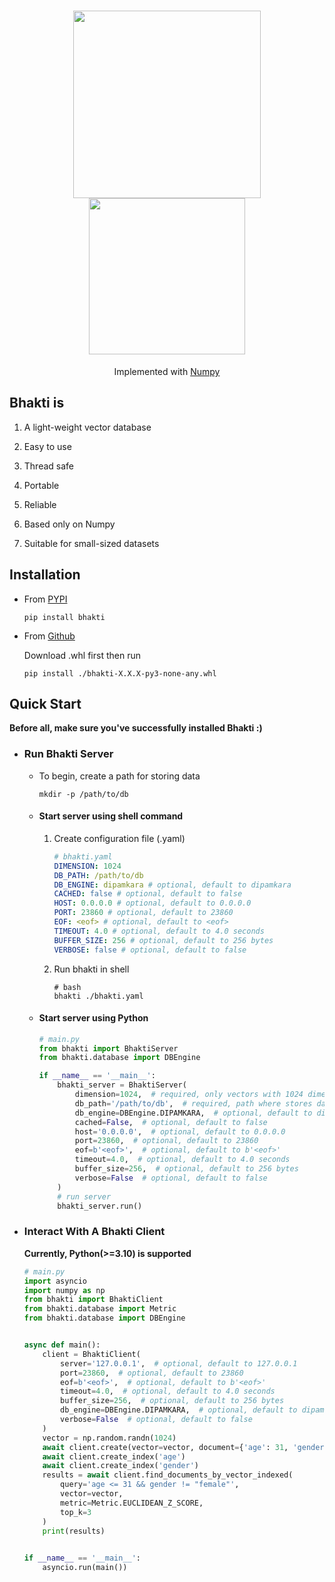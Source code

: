<h1 align="center">
<img src="https://github.com/vortezwohl/Bhakti/releases/download/icon/Bhakti-logo.png" width="300">
<img src="https://github.com/vortezwohl/Bhakti/releases/download/icon/Bhakti.png" width="250">
</h1>

<p align="center">
Implemented with <a href="https://github.com/numpy/numpy">Numpy</a>
</p>



## Bhakti is

  1. A light-weight vector database

  2. Easy to use

  3. Thread safe

  4. Portable

  5. Reliable

  6. Based only on Numpy

  7. Suitable for small-sized datasets

## Installation

- From [PYPI](https://pypi.org/project/bhakti/)

    ```shell
    pip install bhakti
    ```

- From [Github](https://github.com/vortezwohl/bhakti/releases)

    Download .whl first then run

    ```shell
    pip install ./bhakti-X.X.X-py3-none-any.whl
    ```

## Quick Start

**Before all, make sure you've successfully installed Bhakti :)**

- ### Run Bhakti Server

  - To begin, create a path for storing data

    ```shell
    mkdir -p /path/to/db
    ```
  
  - #### **Start server using shell command**

    1. Create configuration file (.yaml)

        ```yaml
        # bhakti.yaml
        DIMENSION: 1024
        DB_PATH: /path/to/db
        DB_ENGINE: dipamkara # optional, default to dipamkara
        CACHED: false # optional, default to false
        HOST: 0.0.0.0 # optional, default to 0.0.0.0
        PORT: 23860 # optional, default to 23860
        EOF: <eof> # optional, default to <eof>
        TIMEOUT: 4.0 # optional, default to 4.0 seconds
        BUFFER_SIZE: 256 # optional, default to 256 bytes
        VERBOSE: false # optional, default to false
        ```

    2. Run bhakti in shell

        ```shell
        # bash
        bhakti ./bhakti.yaml
        ```
    
  - #### Start server using Python

      ```python
      # main.py
      from bhakti import BhaktiServer
      from bhakti.database import DBEngine

      if __name__ == '__main__':
          bhakti_server = BhaktiServer(
              dimension=1024,  # required, only vectors with 1024 dimensions are acceptable
              db_path='/path/to/db',  # required, path where stores data, portable
              db_engine=DBEngine.DIPAMKARA,  # optional, default to dipamkara
              cached=False,  # optional, default to false
              host='0.0.0.0',  # optional, default to 0.0.0.0
              port=23860,  # optional, default to 23860
              eof=b'<eof>',  # optional, default to b'<eof>'
              timeout=4.0,  # optional, default to 4.0 seconds
              buffer_size=256,  # optional, default to 256 bytes
              verbose=False  # optional, default to false
          )
          # run server
          bhakti_server.run()
      ```

- ### Interact With A Bhakti Client

  **Currently, Python(>=3.10) is supported**

  ```python
  # main.py
  import asyncio
  import numpy as np
  from bhakti import BhaktiClient
  from bhakti.database import Metric
  from bhakti.database import DBEngine


  async def main():
      client = BhaktiClient(
          server='127.0.0.1',  # optional, default to 127.0.0.1
          port=23860,  # optional, default to 23860
          eof=b'<eof>',  # optional, default to b'<eof>'
          timeout=4.0,  # optional, default to 4.0 seconds
          buffer_size=256,  # optional, default to 256 bytes
          db_engine=DBEngine.DIPAMKARA,  # optional, default to dipamkara
          verbose=False  # optional, default to false
      )
      vector = np.random.randn(1024)
      await client.create(vector=vector, document={'age': 31, 'gender': 'male'})
      await client.create_index('age')
      await client.create_index('gender')
      results = await client.find_documents_by_vector_indexed(
          query='age <= 31 && gender != "female"', 
          vector=vector,
          metric=Metric.EUCLIDEAN_Z_SCORE, 
          top_k=3
      )
      print(results)
      

  if __name__ == '__main__':
      asyncio.run(main())
  ```

